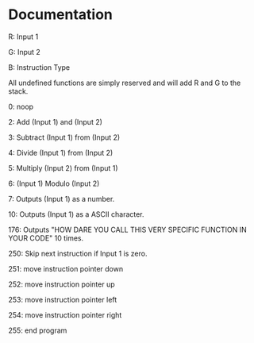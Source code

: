 # Documentation
R: Input 1

G: Input 2

B: Instruction Type

All undefined functions are simply reserved and will add R and G to the stack.

0: noop

2: Add (Input 1) and (Input 2)

3: Subtract (Input 1) from (Input 2)

4: Divide (Input 1) from (Input 2)

5: Multiply (Input 2) from (Input 1)

6: (Input 1) Modulo (Input 2)

7: Outputs (Input 1) as a number.

10: Outputs (Input 1) as a ASCII character.

176: Outputs "HOW DARE YOU CALL THIS VERY SPECIFIC FUNCTION IN YOUR CODE" 10 times.

250: Skip next instruction if Input 1 is zero.

251: move instruction pointer down

252: move instruction pointer up

253: move instruction pointer left

254: move instruction pointer right

255: end program
